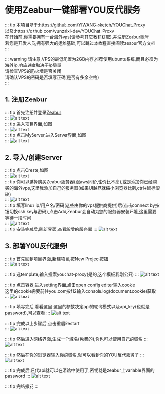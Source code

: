 # 使用Zeabur一键部署YOU反代服务

::: tip
本项目基于:https://github.com/YIWANG-sketch/YOUChat_Proxy  
以及:https://github.com/yunzaixi-dev/YOUChat_Proxy  
在开始前,你需要拥有一台海外vps(请参考其它教程获取),并注册[Zeabur](https://zeabur.com?referralCode=yunzaixi)账号  
若您是开发人员,拥有强大的运维基础,可以跳过本教程直接阅读zeabur官方文档  
:::

::: warning
请注意,VPS的最低配置为2GB内存,推荐使用ubuntu系统,而且必须为海外ip,响应速度取决于ip质量  
请检查VPS的防火墙是否关闭  
请确认VPS的密码是否填写正确(是否有多余空格)  
:::

## 1. 注册Zeabur
::: tip
首先注册并登录[Zeabur](https://zeabur.com?referralCode=yunzaixi)  
:::
![alt text](image.png)  
::: tip
进入项目界面,如图  
:::
![alt text](image-1.png)  
::: tip
点击MyServer,进入Server界面,如图  
:::
![alt text](image-2.png)  

## 2. 导入/创建Server
::: tip
点击Create,如图  
:::
![alt text](image-3.png)  
::: tip
你可以选择购买Zeabur服务器(跟aws同价,性价比不高),或是添加你已经购买的海外vps,这里我添加自己的服务器(如果UI越界就缩小浏览器比例,ctrl+鼠标滚轮)  
:::
![alt text](image-4.png)  
::: tip
填写linux ip/用户名/密码(这些由你的vps提供商提供)后(点击connect by按钮切换ssh key与密码),点击Add,Zeabur会自动为您的服务器安装环境,这里需要等待一段时间  
:::
![alt text](image-6.png)  
::: tip
安装完成后,刷新界面,查看新增的服务器
:::
![alt text](image-7.png)  

## 3. 部署YOU反代服务!
::: tip
首先回到项目界面,新建项目,按New Project按钮  
:::
![alt text](image-8.png)  

::: tip
选template,输入搜索youchat-proxy(是的,这个模板我刚公开)
:::
![alt text](image-9.png)  

::: tip
点击容器,进入setting界面,点击open config editer输入cookie  
这里的cookie需要前往you.com按f12输入console.log(document.cookie)获取  
:::
![alt text](image-10.png)  

::: tip
填写完后,看看这里
这里的参数决定api的轮询模式以及api_key(也就是password),可以查看
:::
![alt text](image-11.png)

::: tip
完成以上步骤后,点击重启Restart  
:::
![alt text](image-12.png)

::: tip
然后进入网络界面,生成一个域名(免费的),你也可以使用自己的域名
:::
![alt text](image-13.png)

::: tip
然后在你的浏览器输入你的域名,就可以看到你的YOU反代服务了
:::
![alt text](image-14.png)

::: tip
完成后,反代api就可以在酒馆中使用了,密钥就是zeabur上variable界面的password
:::
![alt text](image-15.png)

::: tip
完结撒花
:::